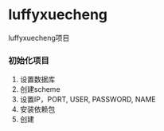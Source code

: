 # luffyxuecheng
luffyxuecheng项目

### 初始化项目
1. 设置数据库
  1. 创建scheme
  2. 设置IP，PORT, USER, PASSWORD, NAME
2. 安装依赖包
  1. 创建
